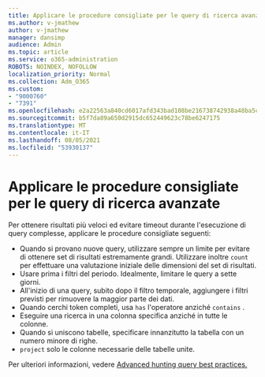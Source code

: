 ```yaml
---
title: Applicare le procedure consigliate per le query di ricerca avanzate
ms.author: v-jmathew
author: v-jmathew
manager: dansimp
audience: Admin
ms.topic: article
ms.service: o365-administration
ROBOTS: NOINDEX, NOFOLLOW
localization_priority: Normal
ms.collection: Adm_O365
ms.custom:
- "9000760"
- "7391"
ms.openlocfilehash: e2a22563a840cd6017afd343bad108be216738742938a48ba5ceb1010fd16098
ms.sourcegitcommit: b5f7da89a650d2915dc652449623c78be6247175
ms.translationtype: MT
ms.contentlocale: it-IT
ms.lasthandoff: 08/05/2021
ms.locfileid: "53930137"
---
```

# <a name="apply-best-practices-for-advanced-hunting-queries"></a>Applicare le procedure consigliate per le query di ricerca avanzate

Per ottenere risultati più veloci ed evitare timeout durante l'esecuzione di query complesse, applicare le procedure consigliate seguenti:

- Quando si provano nuove query, utilizzare sempre un limite per evitare di ottenere set di risultati estremamente grandi. Utilizzare inoltre `count` per effettuare una valutazione iniziale delle dimensioni del set di risultati.
- Usare prima i filtri del periodo. Idealmente, limitare le query a sette giorni.
- All'inizio di una query, subito dopo il filtro temporale, aggiungere i filtri previsti per rimuovere la maggior parte dei dati.
- Quando cerchi token completi, usa `has` l'operatore anziché `contains` .
- Eseguire una ricerca in una colonna specifica anziché in tutte le colonne.
- Quando si uniscono tabelle, specificare innanzitutto la tabella con un numero minore di righe.
- `project` solo le colonne necessarie delle tabelle unite.

Per ulteriori informazioni, vedere [Advanced hunting query best practices.](https://go.microsoft.com/fwlink/?linkid=2144812)
